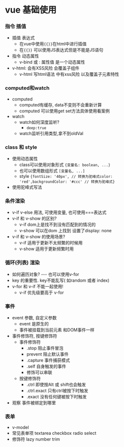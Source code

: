# vue 基础使用

### 指令 插值
   - 插值 表达式
     - 在vue中使用`{{}}`在html中进行插值
     - 在`{{}}` 可以使用JS表达式但是不能是JS语句
   - 指令 动态属性
     - v-bind 或 : 属性值 是一个动态属性
   - v-html: 会有XSS风险 会覆盖子组件
     - v-html 写html语法 中有xss风险 以及覆盖子元素特性
### computed和watch 
   - computed
     - computed有缓存, data不变则不会重新计算
     - computed 可以使用get set方法具体使用看案例
   - watch
     - watch如何深度监听?
       - `deep:true`
     - watch监听引用类型,拿不到oldVal
### class 和 style 
   - 使用动态属性
     - class可以使用对象形式 `{变量名: boolean, ...}`
     - 也可以使用数组形式 `[变量名, ...]`
     - style `{fontSize: '40px', // 转换为驼峰式color: 'red',backgroundColor: '#ccc' // 转换为驼峰式}`
   - 使用驼峰式写法
### 条件渲染
   - v-if v-else 用法, 可使用变量, 也可使用===表达式 
   - v-if 和 v-show 的区别?
     - v-if dom上是找不到没有匹配到的情况的
     - v-show 可以在dom 上找到 设置了display: none
   - v-if 和 v-show 的使用场景?
     - v-if 适用于更新不太频繁的时候用
     - v-show 适用于更新频繁时用
### 循环(列表) 渲染
   - 如何遍历对象? --- 也可以使用v-for 
   - key 的重要性. key不能乱写( 如random 或者 index)
   - v-for 和 v-if 不能一起使用!
     - v-if 优先级要高于 v-for
### 事件
   - event 参数, 自定义参数
     - event 是原生的
     - 事件被挂载到当前元素 和DOM事件一样
   - 事件修饰符, 按键修饰符
     - 事件修饰符
       - .stop 阻止事件冒泡
       - prevent 阻止默认事件
       - .capture 事件捕获模式
       - .self 自身触发的事件
       - 修饰可以串联
     - 按键修饰符
       - .ctrl 即使按Alt 或 shift也会触发
       - .ctrl.exact 只有ctrl被按下时触发
       - .exact 没有任何键被按下时触发
   - 观察 事件被绑定到哪里
### 表单
   - v-model
   - 常见表单项 textarea checkbox radio select
   - 修饰符 lazy number trim 